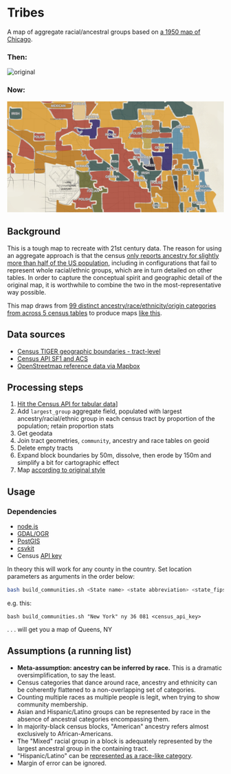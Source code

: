 # Tribes
A map of aggregate racial/ancestral groups based on [a 1950 map of Chicago](https://upload.wikimedia.org/wikipedia/commons/b/b5/Chicago_Demographics_in_1950_Map.jpg).

### Then: 
![original](original.png)

### Now:
![current](current.png)

## Background
This is a tough map to recreate with 21st century data. The reason for using an aggregate approach is that the census [only reports ancestry for slightly more than half of the US population](http://factfinder.census.gov/faces/tableservices/jsf/pages/productview.xhtml?pid=ACS_13_5YR_B04001&prodType=table), including in configurations that fail to represent whole racial/ethnic groups, which are in turn detailed on other tables. In order to capture the conceptual spirit and geographic detail of the original map, it is worthwhile to combine the two in the most-representative way possible.

This map draws from [99 distinct ancestry/race/ethnicity/origin categories from across 5 census tables](data/census_community_fields.csv) to produce maps [like this](data/communities_17_031.geojson).

## Data sources
 - [Census TIGER geographic boundaries - tract-level](data/cook_county_blocks.geojson)
 - [Census API SF1 and ACS](http://api.census.gov/data/2010/sf1/variables.html)
 - [OpenStreetmap reference data via Mapbox](http://www.openstreetmap.org/)    

## Processing steps
 1. [Hit the Census API for tabular data](processing/pull/index.js)]
 2. Add `largest_group` aggregate field, populated with largest ancestry/racial/ethnic group in each census tract by proportion of the population; retain proportion stats
 3. Get geodata
 4. Join tract geometries, `community`, ancestry and race tables on geoid
 5. Delete empty tracts
 6. Expand block boundaries by 50m, dissolve, then erode by 150m and simplify a bit for cartographic effect
 7. Map [according to original style](cartography/tribes.tm2/style.mss)

## Usage

### Dependencies

- [node.js](https://nodejs.org/en/)
- [GDAL/OGR](http://trac.osgeo.org/gdal/wiki/DownloadingGdalBinaries)
- [PostGIS](http://postgis.org)
- [csvkit](http://csvkit.readthedocs.org/en/540/)
- Census [API key](http://api.census.gov/data/key_signup.html)

In theory this will work for any county in the country. Set location parameters as arguments in the order below:

```bash
bash build_communities.sh <State name> <state abbreviation> <state_fips> <county_fips> <census key>
```

e.g. this:
```
bash build_communities.sh "New York" ny 36 081 <census_api_key>
```
 . . . will get you a map of Queens, NY

## Assumptions (a running list)
 - __Meta-assumption: ancestry can be inferred by race.__ This is a dramatic oversimplification, to say the least.
 - Census categories that dance around race, ancestry and ethnicity can be coherently flattened to a non-overlapping set of categories.
 - Counting multiple races as multiple people is legit, when trying to show community membership.
 - Asian and Hispanic/Latino groups can be represented by race in the absence of ancestral categories encompassing them.
 - In majority-black census blocks, "American" ancestry refers almost exclusively to African-Americans.
 - The "Mixed" racial group in a block is adequately represented by the largest ancestral group in the containing tract.
 - "Hispanic/Latino" can be [represented as a race-like category](http://censusreporter.org/topics/race-hispanic/).
 - Margin of error can be ignored.
